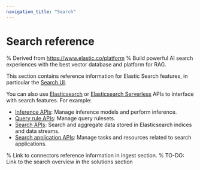 ```yaml
---
navigation_title: "Search"
---
```

# Search reference

% Derived from https://www.elastic.co/platform
% Build powerful AI search experiences with the best vector database and platform for RAG.

This section contains reference information for Elastic Search features, in particular the [Search UI](asciidocalypse://docs/index.md).

You can also use [Elasticsearch](https://www.elastic.co/docs/api/doc/elasticsearch) or [Elasticsearch Serverless](https://www.elastic.co/docs/api/doc/elasticsearch-serverless) APIs to interface with search features.
For example:

* [Inference APIs](https://www.elastic.co/docs/api/doc/elasticsearch/group/endpoint-inference): Manage inference models and perform inference.
* [Query rule APIs](https://www.elastic.co/docs/api/doc/elasticsearch/group/endpoint-query_rules): Manage query rulesets.
* [Search APIs](https://www.elastic.co/docs/api/doc/elasticsearch/group/endpoint-search): Search and aggregate data stored in Elasticsearch indices and data streams.
* [Search application APIs](https://www.elastic.co/docs/api/doc/elasticsearch/group/endpoint-search_application): Manage tasks and resources related to search applications.

% Link to connectors reference information in ingest section.
% TO-DO: Link to the search overview in the solutions section